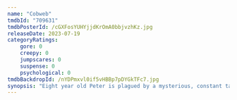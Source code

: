 ```yaml
---
name: "Cobweb"
tmdbId: "709631"
tmdbPosterId: /cGXFosYUHYjjdKrOmA0bbjvzhKz.jpg
releaseDate: 2023-07-19
categoryRatings:
    gore: 0
    creepy: 0
    jumpscares: 0
    suspense: 0
    psychological: 0
tmdbBackdropId: /nYDPmxvl0if5vHBBp7pDYGkTFc7.jpg
synopsis: "Eight year old Peter is plagued by a mysterious, constant tapping from inside his bedroom wall—one that his parents insist is all in his imagination. As Peter's fear intensifies, he believes that his parents could be hiding a terrible, dangerous secret and questions their trustworthiness."
---
```

